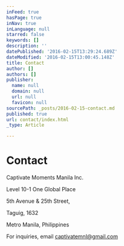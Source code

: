 ```yaml
---
inFeed: true
hasPage: true
inNav: true
inLanguage: null
starred: false
keywords: []
description: ''
datePublished: '2016-02-15T13:29:24.689Z'
dateModified: '2016-02-15T13:00:45.148Z'
title: Contact
author: []
authors: []
publisher:
  name: null
  domain: null
  url: null
  favicon: null
sourcePath: _posts/2016-02-15-contact.md
published: true
url: contact/index.html
_type: Article

---
```

# Contact

Captivate Moments Manila Inc.

Level 10-1 One Global Place 

5th Avenue & 25th Street, 

Taguig, 1632 

Metro Manila, Philippines

For inquiries, email captivatemnl@gmail.com